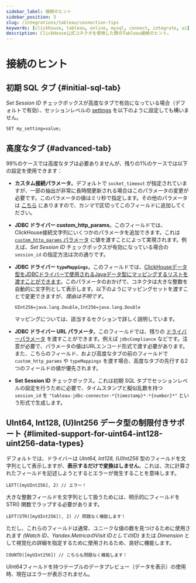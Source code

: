 ```yaml
---
sidebar_label: 接続のヒント
sidebar_position: 3
slug: /integrations/tableau/connection-tips
keywords: [clickhouse, tableau, online, mysql, connect, integrate, ui]
description: ClickHouse公式コネクタを使用した際のTableau接続のヒント。
---
```



# 接続のヒント
## 初期 SQL タブ {#initial-sql-tab}
*Set Session ID* チェックボックスが高度なタブで有効になっている場合（デフォルトで有効）、セッションレベルの [settings](/operations/settings/settings/) を以下のように設定しても構いません。
```text
SET my_setting=value;
``` 

## 高度なタブ {#advanced-tab}

99%のケースでは高度なタブは必要ありませんが、残りの1%のケースでは以下の設定を使用できます：
- **カスタム接続パラメータ**。デフォルトで `socket_timeout` が指定されていますが、一部の抽出が非常に長時間更新される場合はこのパラメータの変更が必要です。このパラメータの値はミリ秒で指定します。その他のパラメータは [こちら](https://github.com/ClickHouse/clickhouse-jdbc/blob/master/clickhouse-client/src/main/java/com/clickhouse/client/config/ClickHouseClientOption.java) にありますので、カンマで区切ってこのフィールドに追加してください。
- **JDBC ドライバー custom_http_params**。このフィールドでは、ClickHouse接続文字列にいくつかのパラメータを追加できます。これは [`custom_http_params` パラメータ](https://github.com/ClickHouse/clickhouse-jdbc#configuration) に値を渡すことによって実現されます。例えば、*Set Session ID* チェックボックスが有効になっている場合の `session_id` の指定方法は次の通りです。
- **JDBC ドライバー `typeMappings`**。このフィールドでは、[ClickHouseデータ型をJDBCドライバーで使用されるJavaデータ型にマッピングするリストを渡すことができます](https://github.com/ClickHouse/clickhouse-jdbc#configuration)。このパラメータのおかげで、コネクタは大きな整数を自動的に文字列として表示します。以下のようにマッピングセットを渡すことで変更できますが、*理由は不明です*。
    ```text
    UInt256=java.lang.Double,Int256=java.lang.Double
    ```
  マッピングについては、該当するセクションで詳しく説明しています。

- **JDBC ドライバー URL パラメータ**。このフィールドでは、残りの [ドライバーパラメータ](https://github.com/ClickHouse/clickhouse-jdbc#configuration) を渡すことができます。例えば `jdbcCompliance` などです。注意が必要で、パラメータの値はURLエンコード形式で渡す必要があります。また、こちらのフィールド、および高度なタブの前のフィールドで `custom_http_params` や `typeMappings` を渡す場合、高度なタブの先行する2つのフィールドの値が優先されます。
- **Set Session ID** チェックボックス。これは初期 SQL タブでセッションレベルの設定を行うために必要で、タイムスタンプと擬似乱数を持つ `session_id` を `"tableau-jdbc-connector-*{timestamp}*-*{number}*"` という形式で生成します。

## UInt64, Int128, (U)Int256 データ型の制限付きサポート {#limited-support-for-uint64-int128-uint256-data-types}
デフォルトでは、ドライバーは *UInt64, Int128, (U)Int256* 型のフィールドを文字列として表示しますが、**表示するだけで変換はしません**。これは、次に計算されたフィールドを記述しようとするとエラーが発生することを意味します。
```text
LEFT([myUInt256], 2) // エラー！
```
大きな整数フィールドを文字列として扱うためには、明示的にフィールドを STR() 関数でラップする必要があります。

```text
LEFT(STR([myUInt256]), 2) // 問題なく機能します！
```

ただし、これらのフィールドは通常、ユニークな値の数を見つけるために使用されます *(Watch ID、Yandex.MetricaのVisit IDとしてのID)* または *Dimension* として視覚化の詳細を指定するために使用されるため、良好に機能します。

```text
COUNTD([myUInt256]) // こちらも問題なく機能します！
```
UInt64フィールドを持つテーブルのデータプレビュー（データを表示）の使用時、現在はエラーが表示されません。
